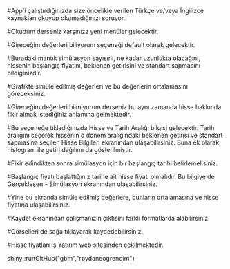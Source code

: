 #App'i çalıştırdığınızda size öncelikle verilen Türkçe ve/veya İngilizce kaynakları okuyup okumadığınızı soruyor.

#Okudum derseniz karşınıza yeni menüler gelecektir.

#Gireceğim değerleri biliyorum seçeneği default olarak gelecektir.

#Buradaki mantık simülasyon sayısını, ne kadar uzunlukta olacağını, hissenin başlangıç fiyatını, beklenen getirisini ve standart sapmasını bildiğinizdir.

#Grafikte simüle edilmiş değerleri ve bu değerlerin ortalamasını göreceksiniz.

#Gireceğim değerleri bilmiyorum derseniz bu aynı zamanda hisse hakkında fikir almak istediğiniz anlamına gelmektedir.

#Bu seçeneğe tıkladığınızda Hisse ve Tarih Aralığı bilgisi gelecektir. Tarih aralığını seçerek hissenin o dönem aralığındaki beklenen getirisi ve standart sapmasına seçilen Hisse Bilgileri ekranından ulaşabilirsiniz. Buna ek olarak histogram ile getiri dağılımı da gösterilmiştir.

#Fikir edindikten sonra simülasyon için bir başlangıç tarihi belirlemelisiniz.

#Başlangıç fiyatı başlattığınız tarihe ait hisse fiyatı olmalıdır. Bu bilgiye de Gerçekleşen - Simülasyon ekranından ulaşabilirsiniz.

#Yine bu ekranda simüle edilmiş değerlere, bunların ortalamasına ve hisse fiyatına ulaşabilirsiniz.

#Kaydet ekranından çalışmanızın çıktısını farklı formatlarda alabilirsiniz.

#Görselleri de sağa tıklayarak kaydedebilirsiniz.

#Hisse fiyatları İş Yatırım web sitesinden çekilmektedir.

shiny::runGitHub("gbm","rpydaneogrendim")

